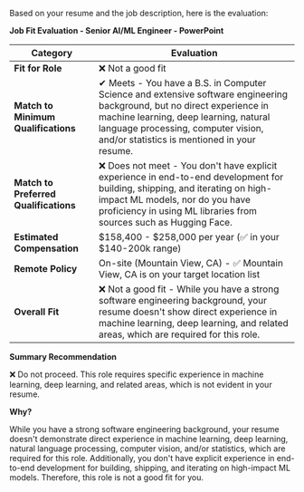 Based on your resume and the job description, here is the evaluation:

**Job Fit Evaluation - Senior AI/ML Engineer - PowerPoint**

| Category | Evaluation |
| --- | --- |
| **Fit for Role** | ❌ Not a good fit |
| **Match to Minimum Qualifications** | ✔ Meets - You have a B.S. in Computer Science and extensive software engineering background, but no direct experience in machine learning, deep learning, natural language processing, computer vision, and/or statistics is mentioned in your resume. |
| **Match to Preferred Qualifications** | ❌ Does not meet - You don't have explicit experience in end-to-end development for building, shipping, and iterating on high-impact ML models, nor do you have proficiency in using ML libraries from sources such as Hugging Face. |
| **Estimated Compensation** | $158,400 - $258,000 per year (✅ in your $140-200k range) |
| **Remote Policy** | On-site (Mountain View, CA) - ✅ Mountain View, CA is on your target location list |
| **Overall Fit** | ❌ Not a good fit - While you have a strong software engineering background, your resume doesn't show direct experience in machine learning, deep learning, and related areas, which are required for this role. |

**Summary Recommendation**

❌ Do not proceed. This role requires specific experience in machine learning, deep learning, and related areas, which is not evident in your resume.

**Why?**

While you have a strong software engineering background, your resume doesn't demonstrate direct experience in machine learning, deep learning, natural language processing, computer vision, and/or statistics, which are required for this role. Additionally, you don't have explicit experience in end-to-end development for building, shipping, and iterating on high-impact ML models. Therefore, this role is not a good fit for you.